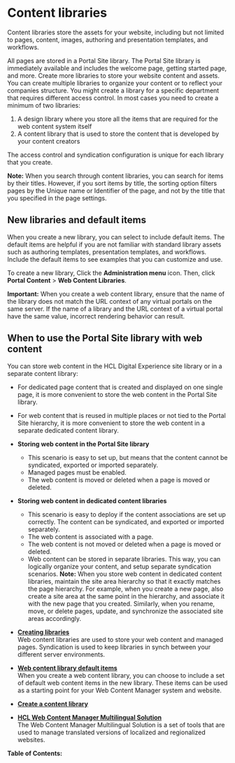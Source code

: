 # Content libraries



Content libraries store the assets for your website, including but not limited to pages, content, images, authoring and presentation templates, and workflows.

All pages are stored in a Portal Site library. The Portal Site library is immediately available and includes the welcome page, getting started page, and more. Create more libraries to store your website content and assets. You can create multiple libraries to organize your content or to reflect your companies structure. You might create a library for a specific department that requires different access control. In most cases you need to create a minimum of two libraries:

1.  A design library where you store all the items that are required for the web content system itself
2.  A content library that is used to store the content that is developed by your content creators

The access control and syndication configuration is unique for each library that you create.

**Note:** When you search through content libraries, you can search for items by their titles. However, if you sort items by title, the sorting option filters pages by the Unique name or Identifier of the page, and not by the title that you specified in the page settings.

## New libraries and default items

When you create a new library, you can select to include default items. The default items are helpful if you are not familiar with standard library assets such as authoring templates, presentation templates, and workflows. Include the default items to see examples that you can customize and use.

To create a new library, Click the **Administration menu** icon. Then, click **Portal Content** \> **Web Content Libraries**.

**Important:** When you create a web content library, ensure that the name of the library does not match the URL context of any virtual portals on the same server. If the name of a library and the URL context of a virtual portal have the same value, incorrect rendering behavior can result.

## When to use the Portal Site library with web content

You can store web content in the HCL Digital Experience site library or in a separate content library:

-   For dedicated page content that is created and displayed on one single page, it is more convenient to store the web content in the Portal Site library.
-   For web content that is reused in multiple places or not tied to the Portal Site hierarchy, it is more convenient to store the web content in a separate dedicated content library.

-   **Storing web content in the Portal Site library**

    -   This scenario is easy to set up, but means that the content cannot be syndicated, exported or imported separately.
    -   Managed pages must be enabled.
    -   The web content is moved or deleted when a page is moved or deleted.
-   **Storing web content in dedicated content libraries**

    -   This scenario is easy to deploy if the content associations are set up correctly. The content can be syndicated, and exported or imported separately.
    -   The web content is associated with a page.
    -   The web content is not moved or deleted when a page is moved or deleted.
    -   Web content can be stored in separate libraries. This way, you can logically organize your content, and setup separate syndication scenarios.
    **Note:** When you store web content in dedicated content libraries, maintain the site area hierarchy so that it exactly matches the page hierarchy. For example, when you create a new page, also create a site area at the same point in the hierarchy, and associate it with the new page that you created. Similarly, when you rename, move, or delete pages, update, and synchronize the associated site areas accordingly.


-   **[Creating libraries](site_create_libs.md)**  
Web content libraries are used to store your web content and managed pages. Syndication is used to keep libraries in synch between your different server environments.
-   **[Web content library default items](../wcm/wcm_library_default_items.md)**  
When you create a web content library, you can choose to include a set of default web content items in the new library. These items can be used as a starting point for your Web Content Manager system and website.
-   **[Create a content library](../panel_help/oob_content_createlib.md)**  

-   **[HCL Web Content Manager Multilingual Solution](../wcm/wcm_mls.md)**  
The Web Content Manager Multilingual Solution is a set of tools that are used to manage translated versions of localized and regionalized websites.

**Table of Contents:**  


